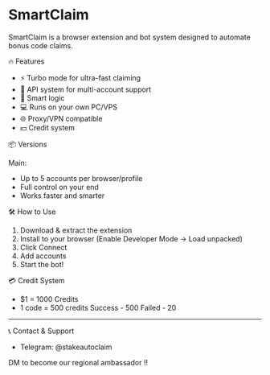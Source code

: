 # SmartClaim
SmartClaim is a browser extension and bot system designed to automate bonus code claims. 

🔥 Features

- ⚡ Turbo mode for ultra-fast claiming
- 🔐 API system for multi-account support
- 🧠 Smart logic
- 💻 Runs on your own PC/VPS
- 🌐 Proxy/VPN compatible
- 💵 Credit system

📦 Versions

Main:
- Up to 5 accounts per browser/profile
- Full control on your end
- Works faster and smarter

🛠 How to Use

1. Download & extract the extension
2. Install to your browser (Enable Developer Mode → Load unpacked)
3. Click Connect
4. Add accounts 
5. Start the bot!

💳 Credit System

- $1 = 1000 Credits
- 1 code = 500 credits
Success - 500
Failed - 20

---

📞 Contact & Support

- Telegram: @stakeautoclaim

DM to become our regional ambassador !!
